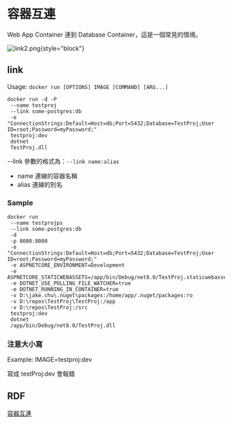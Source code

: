 # 容器互連

Web App Container 連到 Database Container，這是一個常見的情境。

![link2.png](link2.png){style="block"}

## link

Usage:  `docker run [OPTIONS] IMAGE [COMMAND] [ARG...]`

```Shell
docker run -d -P 
 --name testproj 
 --link some-postgres:db 
 -e "ConnectionStrings:Default=Host=db;Port=5432;Database=TestProj;User ID=root;Password=myPassword;"
 testproj:dev 
 dotnet 
 TestProj.dll
```

--link 參數的格式為：`--link name:alias`

- name 連線的容器名稱
- alias 連線的別名

### Sample

```Shell
docker run
 --name testprojps
 --link some-postgres:db
 -d
 -p 8080:8080
 -e "ConnectionStrings:Default=Host=db;Port=5432;Database=TestProj;User ID=root;Password=myPassword;"
 -e ASPNETCORE_ENVIRONMENT=Development
 -e ASPNETCORE_STATICWEBASSETS=/app/bin/Debug/net8.0/TestProj.staticwebassets.runtime.CT.json
 -e DOTNET_USE_POLLING_FILE_WATCHER=true
 -e DOTNET_RUNNING_IN_CONTAINER=true
 -v D:\jake.chu\.nuget\packages:/home/app/.nuget/packages:ro
 -v D:\repos\TestProj\TestProj:/app
 -v D:\repos\TestProj:/src
 testproj:dev
 dotnet
 /app/bin/Debug/net8.0/TestProj.dll
 ```

### 注意大小寫

Example: IMAGE=testproj:dev

寫成 testProj:dev 會報錯

## RDF
[容器互連](https://philipzheng.gitbook.io/docker_practice/network/linking)